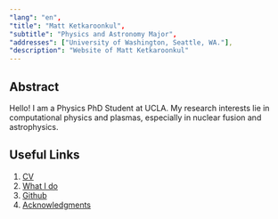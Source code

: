 ```yaml
---
"lang": "en",
"title": "Matt Ketkaroonkul",
"subtitle": "Physics and Astronomy Major",
"addresses": ["University of Washington, Seattle, WA."],
"description": "Website of Matt Ketkaroonkul"
---
```


## Abstract

Hello! I am a Physics PhD Student at UCLA. My research interests lie in computational physics and plasmas, especially in nuclear fusion and astrophysics.

## Useful Links

1. [CV](attachments/CV_mattketk.pdf)
2. [What I do](whatido.html)
3. [Github](https://www.github.com/matt-ketk)
4. [Acknowledgments](acknowledgments.html)